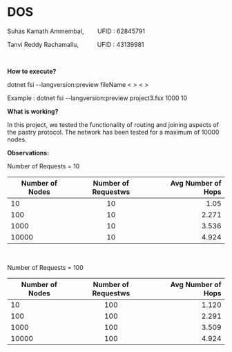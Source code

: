 # DOS
 
Suhas Kamath Ammembal, &nbsp;&nbsp;&nbsp;&nbsp;&nbsp;&nbsp; UFID : 62845791

Tanvi Reddy Rachamallu, &nbsp;&nbsp;&nbsp;&nbsp;&nbsp;&nbsp;&nbsp;&nbsp;&nbsp;  UFID : 43139981

&nbsp;
&nbsp;

<b>How to execute?</b>

dotnet fsi --langversion:preview fileName < <number of nodes> > < <number of requests> >
 
Example : dotnet fsi --langversion:preview project3.fsx 1000 10

<b>What is working?</b>

In this project, we tested the functionality of routing and joining aspects of the pastry protocol. The network has been tested for a maximum of 10000 nodes. 

<b>Observations:</b>

Number of Requests = 10

|   Number of Nodes   |   Number of Requestws   |   Avg Number of Hops  |
| ------------------- |:-----------------------:| ---------------------:|
|        10           |           10            |         1.05          |
|       100           |           10            |         2.271         |
|      1000           |           10            |         3.536         |
|     10000           |           10            |         4.924         |

&nbsp;

Number of Requests = 100

|   Number of Nodes   |   Number of Requestws   |   Avg Number of Hops  |
| ------------------- |:-----------------------:| ---------------------:|
|        10           |          100            |         1.120         |
|       100           |          100            |         2.291         |
|      1000           |          100            |         3.509         |
|     10000           |          100            |         4.924         |
